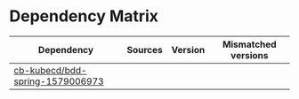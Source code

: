# Dependency Matrix

Dependency | Sources | Version | Mismatched versions
---------- | ------- | ------- | -------------------
[cb-kubecd/bdd-spring-1579006973](https://github.com/cb-kubecd/bdd-spring-1579006973.git) |  | []() | 
